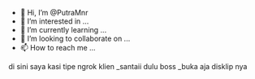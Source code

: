 - 👋 Hi, I’m @PutraMnr
- 👀 I’m interested in ...
- 🌱 I’m currently learning ...
- 💞️ I’m looking to collaborate on ...
- 📫 How to reach me ...

<!---
PutraMnr/PutraMnr is a ✨ special ✨ repository because its `README.md` (this file) appears on your GitHub profile.
You can click the Preview link to take a look at your changes.
--->
 di sini saya kasi tipe ngrok klien
_santaii dulu boss
_buka aja disklip nya
